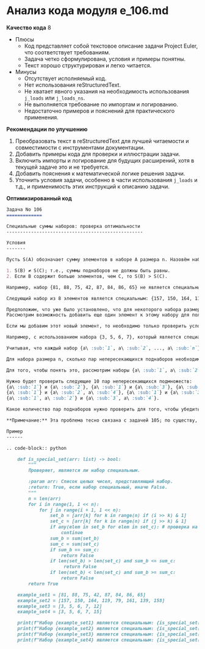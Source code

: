 # Анализ кода модуля e_106.md

**Качество кода**
8
- Плюсы
    - Код представляет собой текстовое описание задачи Project Euler, что соответствует требованиям.
    - Задача четко сформулирована, условия и примеры понятны.
    - Текст хорошо структурирован и легко читается.
- Минусы
    - Отсутствует исполняемый код.
    - Нет использования reStructuredText.
    - Не хватает явного указания на необходимость использования `j_loads` или `j_loads_ns`.
    - Не выполняется требование по импортам и логированию.
    - Недостаточно примеров и пояснений для практического применения.

**Рекомендации по улучшению**
1.  Преобразовать текст в reStructuredText для лучшей читаемости и совместимости с инструментами документации.
2.  Добавить примеры кода для проверки и иллюстрации задачи.
3.  Включить импорты и логирование для будущих расширений, хотя в текущей задаче это и не требуется.
4.  Добавить пояснения к математической логике решения задачи.
5.  Уточнить условия задачи, особенно в части использования `j_loads` и т.д., и применимость этих инструкций к описанию задачи.

**Оптимизированный код**

```markdown
Задача No 106
=============

Специальные суммы наборов: проверка оптимальности
--------------------------------------------------

Условия
-------

Пусть S(A) обозначает сумму элементов в наборе A размера n. Назовём набор специальным, если для любых двух непересекающихся поднаборов B и C выполняются следующие условия:

1. S(B) ≠ S(C); т.е., суммы поднаборов не должны быть равны.
2. Если B содержит больше элементов, чем C, то S(B) > S(C).

Например, набор {81, 88, 75, 42, 87, 84, 86, 65} не является специальным, поскольку поднаборы {65, 87, 88} и {75, 81, 84} имеют одинаковую сумму.

Следующий набор из 8 элементов является специальным: {157, 150, 164, 119, 79, 161, 139, 158}.

Предположим, что уже было установлено, что для некоторого набора размера k, все поднаборы удовлетворяют условиям специальных наборов.
Рассмотрим возможность добавить еще один элемент к этому набору для получения специального набора размера k+1.

Если мы добавим этот новый элемент, то необходимо только проверить условие специальных наборов для всех пар поднаборов, где один из них содержит этот новый элемент, а другой нет.

Например, с использованием набора {3, 5, 6, 7}, который является специальным, мы можем заключить, что {3, 5, 6, 7, 12} также будет специальным (очевидно, при условии, что это множество останется отсортированным), потому что все суммы поднаборов {12} и {3, 5, 6, 7} должны удовлетворять правилам выше. Однако {3, 5, 6, 7, 15} не является специальным, поскольку поднабор {3, 5, 7} и {15} дают одинаковые суммы.

Учитывая, что каждый набор {a\ :sub:`1`, a\ :sub:`2`, ..., a\ :sub:`n`} является возрастающим, условие 2, очевидно, будет выполняться для всех наборов. Однако, условие 1 все еще нужно проверять (суммы поднаборов не должны быть равны).

Для набора размера n, сколько пар непересекающихся поднаборов необходимо проверить для того, чтобы убедиться, что набор является специальным?

Для того, чтобы понять это, рассмотрим наборы {a\ :sub:`1`, a\ :sub:`2`, ..., a\ :sub:`n`} с n = 4:

Нужно будет проверить следующие 10 пар непересекающихся подмножеств:
{a\ :sub:`1`} и {a\ :sub:`2`}, {a\ :sub:`1`} и {a\ :sub:`3`}, {a\ :sub:`1`} и {a\ :sub:`4`}, {a\ :sub:`1`} и {a\ :sub:`2`, a\ :sub:`3`},
{a\ :sub:`1`} и {a\ :sub:`2`, a\ :sub:`4`}, {a\ :sub:`1`} и {a\ :sub:`3`, a\ :sub:`4`}, {a\ :sub:`2`} и {a\ :sub:`3`}, {a\ :sub:`2`} и {a\ :sub:`4`}, {a\ :sub:`3`} и {a\ :sub:`4`},
{a\ :sub:`1`, a\ :sub:`2`} и {a\ :sub:`3`, a\ :sub:`4`}.

Какое количество пар поднаборов нужно проверить для того, чтобы убедиться, что набор размера n = 12 является специальным?

**Примечание:** Эта проблема тесно связана с задачей 105; по существу, только дополнительная проверка суммы является необходимой.

Пример
------

.. code-block:: python

    def is_special_set(arr: list) -> bool:
        """
        Проверяет, является ли набор специальным.

        :param arr: Список целых чисел, представляющий набор.
        :return: True, если набор специальный, иначе False.
        """
        n = len(arr)
        for i in range(1, 1 << n):
            for j in range(i + 1, 1 << n):
                set_b = [arr[k] for k in range(n) if (i >> k) & 1]
                set_c = [arr[k] for k in range(n) if (j >> k) & 1]
                if any(elem in set_b for elem in set_c): # проверка на непересечение множеств
                    continue
                sum_b = sum(set_b)
                sum_c = sum(set_c)
                if sum_b == sum_c:
                    return False
                if len(set_b) > len(set_c) and sum_b <= sum_c:
                     return False
                if len(set_b) < len(set_c) and sum_b >= sum_c:
                    return False
        return True

    example_set1 = [81, 88, 75, 42, 87, 84, 86, 65]
    example_set2 = [157, 150, 164, 119, 79, 161, 139, 158]
    example_set3 = [3, 5, 6, 7, 12]
    example_set4 = [3, 5, 6, 7, 15]

    print(f"Набор {example_set1} является специальным: {is_special_set(example_set1)}")
    print(f"Набор {example_set2} является специальным: {is_special_set(example_set2)}")
    print(f"Набор {example_set3} является специальным: {is_special_set(example_set3)}")
    print(f"Набор {example_set4} является специальным: {is_special_set(example_set4)}")

```